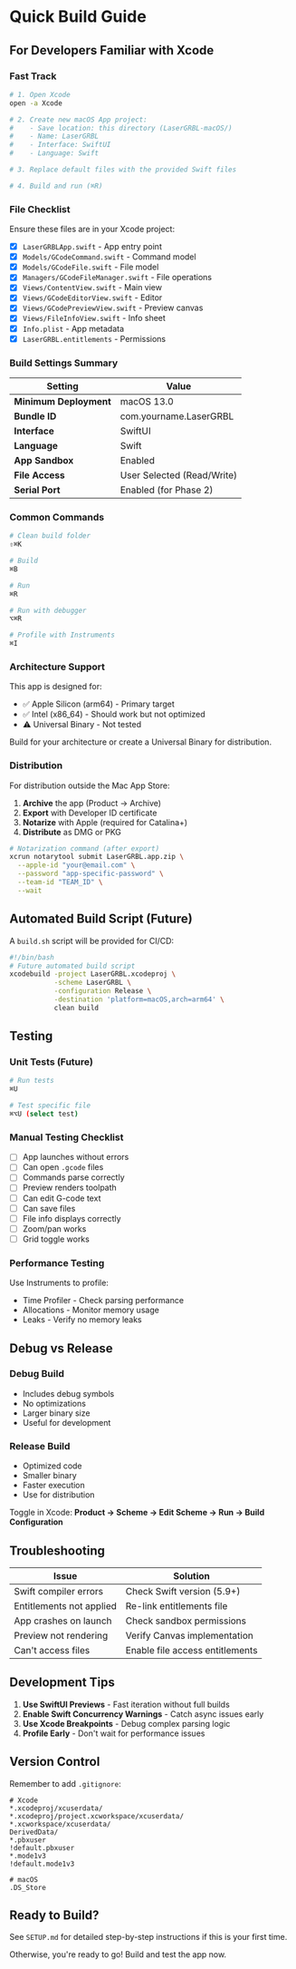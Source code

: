 # Quick Build Guide

## For Developers Familiar with Xcode

### Fast Track

```bash
# 1. Open Xcode
open -a Xcode

# 2. Create new macOS App project:
#    - Save location: this directory (LaserGRBL-macOS/)
#    - Name: LaserGRBL
#    - Interface: SwiftUI
#    - Language: Swift

# 3. Replace default files with the provided Swift files

# 4. Build and run (⌘R)
```

### File Checklist

Ensure these files are in your Xcode project:

- [x] `LaserGRBLApp.swift` - App entry point
- [x] `Models/GCodeCommand.swift` - Command model
- [x] `Models/GCodeFile.swift` - File model
- [x] `Managers/GCodeFileManager.swift` - File operations
- [x] `Views/ContentView.swift` - Main view
- [x] `Views/GCodeEditorView.swift` - Editor
- [x] `Views/GCodePreviewView.swift` - Preview canvas
- [x] `Views/FileInfoView.swift` - Info sheet
- [x] `Info.plist` - App metadata
- [x] `LaserGRBL.entitlements` - Permissions

### Build Settings Summary

| Setting | Value |
|---------|-------|
| **Minimum Deployment** | macOS 13.0 |
| **Bundle ID** | com.yourname.LaserGRBL |
| **Interface** | SwiftUI |
| **Language** | Swift |
| **App Sandbox** | Enabled |
| **File Access** | User Selected (Read/Write) |
| **Serial Port** | Enabled (for Phase 2) |

### Common Commands

```bash
# Clean build folder
⇧⌘K

# Build
⌘B

# Run
⌘R

# Run with debugger
⌥⌘R

# Profile with Instruments
⌘I
```

### Architecture Support

This app is designed for:
- ✅ Apple Silicon (arm64) - Primary target
- ✅ Intel (x86_64) - Should work but not optimized
- ⚠️ Universal Binary - Not tested

Build for your architecture or create a Universal Binary for distribution.

### Distribution

For distribution outside the Mac App Store:

1. **Archive** the app (Product → Archive)
2. **Export** with Developer ID certificate
3. **Notarize** with Apple (required for Catalina+)
4. **Distribute** as DMG or PKG

```bash
# Notarization command (after export)
xcrun notarytool submit LaserGRBL.app.zip \
  --apple-id "your@email.com" \
  --password "app-specific-password" \
  --team-id "TEAM_ID" \
  --wait
```

## Automated Build Script (Future)

A `build.sh` script will be provided for CI/CD:

```bash
#!/bin/bash
# Future automated build script
xcodebuild -project LaserGRBL.xcodeproj \
           -scheme LaserGRBL \
           -configuration Release \
           -destination 'platform=macOS,arch=arm64' \
           clean build
```

## Testing

### Unit Tests (Future)

```bash
# Run tests
⌘U

# Test specific file
⌘⌥U (select test)
```

### Manual Testing Checklist

- [ ] App launches without errors
- [ ] Can open `.gcode` files
- [ ] Commands parse correctly
- [ ] Preview renders toolpath
- [ ] Can edit G-code text
- [ ] Can save files
- [ ] File info displays correctly
- [ ] Zoom/pan works
- [ ] Grid toggle works

### Performance Testing

Use Instruments to profile:
- Time Profiler - Check parsing performance
- Allocations - Monitor memory usage
- Leaks - Verify no memory leaks

## Debug vs Release

### Debug Build
- Includes debug symbols
- No optimizations
- Larger binary size
- Useful for development

### Release Build
- Optimized code
- Smaller binary
- Faster execution
- Use for distribution

Toggle in Xcode: **Product → Scheme → Edit Scheme → Run → Build Configuration**

## Troubleshooting

| Issue | Solution |
|-------|----------|
| Swift compiler errors | Check Swift version (5.9+) |
| Entitlements not applied | Re-link entitlements file |
| App crashes on launch | Check sandbox permissions |
| Preview not rendering | Verify Canvas implementation |
| Can't access files | Enable file access entitlements |

## Development Tips

1. **Use SwiftUI Previews** - Fast iteration without full builds
2. **Enable Swift Concurrency Warnings** - Catch async issues early
3. **Use Xcode Breakpoints** - Debug complex parsing logic
4. **Profile Early** - Don't wait for performance issues

## Version Control

Remember to add `.gitignore`:

```gitignore
# Xcode
*.xcodeproj/xcuserdata/
*.xcodeproj/project.xcworkspace/xcuserdata/
*.xcworkspace/xcuserdata/
DerivedData/
*.pbxuser
!default.pbxuser
*.mode1v3
!default.mode1v3

# macOS
.DS_Store
```

## Ready to Build?

See `SETUP.md` for detailed step-by-step instructions if this is your first time.

Otherwise, you're ready to go! Build and test the app now.

